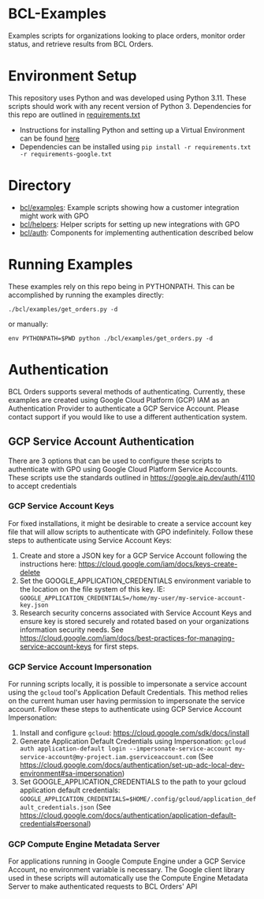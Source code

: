 # BCL-Examples

Examples scripts for organizations looking to place orders, monitor order status, and retrieve results from BCL Orders.

# Environment Setup

This repository uses Python and was developed using Python 3.11. These scripts should work with any recent version of Python 3. Dependencies for this repo are outlined in [requirements.txt](requirements.txt)

* Instructions for installing Python and setting up a Virtual Environment can be found [here](docs/PYTHON.md)
* Dependencies can be installed using `pip install -r requirements.txt -r requirements-google.txt`

# Directory

* [bcl/examples](bcl/examples): Example scripts showing how a customer integration might work with GPO
* [bcl/helpers](bcl/helpers): Helper scripts for setting up new integrations with GPO
* [bcl/auth](bcl/auth): Components for implementing authentication described below

# Running Examples

These examples rely on this repo being in PYTHONPATH. This can be accomplished by running the examples directly:

```
./bcl/examples/get_orders.py -d
```

or manually:

```
env PYTHONPATH=$PWD python ./bcl/examples/get_orders.py -d
```


# Authentication

BCL Orders supports several methods of authenticating.
Currently, these examples are created using Google Cloud Platform (GCP) IAM as an Authentication Provider to authenticate a GCP Service Account.
Please contact support if you would like to use a different authentication system.

## GCP Service Account Authentication

There are 3 options that can be used to configure these scripts to authenticate with GPO using Google Cloud Platform Service Accounts.
These scripts use the standards outlined in https://google.aip.dev/auth/4110 to accept credentials

### GCP Service Account Keys
For fixed installations, it might be desirable to create a service account key file that will allow scripts to authenticate with GPO indefinitely.
Follow these steps to authenticate using Service Account Keys:

1) Create and store a JSON key for a GCP Service Account following the instructions here: https://cloud.google.com/iam/docs/keys-create-delete
2) Set the GOOGLE_APPLICATION_CREDENTIALS environment variable to the location on the file system of this key. IE: `GOOGLE_APPLICATION_CREDENTIALS=/home/my-user/my-service-account-key.json`
3) Research security concerns associated with Service Account Keys and ensure key is stored securely and rotated based on your organizations information security needs. See https://cloud.google.com/iam/docs/best-practices-for-managing-service-account-keys for first steps.

### GCP Service Account Impersonation
For running scripts locally, it is possible to impersonate a service account using the `gcloud` tool's Application Default Credentials.
This method relies on the current human user having permission to impersonate the service account.
Follow these steps to authenticate using GCP Service Account Impersonation:

1) Install and configure `gcloud`: https://cloud.google.com/sdk/docs/install
2) Generate Application Default Credentials using Impersonation: `gcloud auth application-default login --impersonate-service-account my-service-account@my-project.iam.gserviceaccount.com` (See https://cloud.google.com/docs/authentication/set-up-adc-local-dev-environment#sa-impersonation)
3) Set GOOGLE_APPLICATION_CREDENTIALS to the path to your gcloud application default credentials: `GOOGLE_APPLICATION_CREDENTIALS=$HOME/.config/gcloud/application_default_credentials.json` (See https://cloud.google.com/docs/authentication/application-default-credentials#personal)

### GCP Compute Engine Metadata Server

For applications running in Google Compute Engine under a GCP Service Account, no environment variable is necessary.
The Google client library used in these scripts will automatically use the Compute Engine Metadata Server to make authenticated requests to BCL Orders' API
